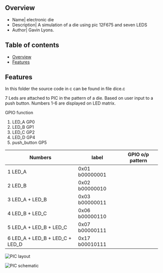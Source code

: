 
Overview
--------------------------------------------
* Name| electronic die
* Description| A simulation of a die using pic 12F675 and seven LEDS  
* Author| Gavin Lyons.

Table of contents
---------------------------

  * [Overview](#overview)
  * [Features](#features)


Features
----------------------

In this folder the source code in c can be found in file dice.c

7 Leds are attached to PIC in the pattern of a die. Based on user input to a push button.
Numbers 1-6 are displayed on LED matrix.

GPIO function

1. LED_A  GP0
2. LED_B  GP1
3. LED_C  GP2
4. LED_D  GP4
5. push_button GP5

| Numbers | label | GPIO o/p  pattern|
| ---- | ---- | ---- |
|1 LED_A | 0x01 b00000001 |
|2 LED_B | 0x02 b00000010 |
|3 LED_A + LED_B | 0x03 b00000011 |
|4 LED_B + LED_C | 0x06  b00000110 |
|5 LED_A + LED_B + LED_C   | 0x07 b00000111 |
|6 LED_A + LED_B + LED_C + LED_D |  0x17 b00010111 |
 

![PIC layout](https://github.com/gavinlyonsrepo/pic_12F675_projects/blob/master/images/dice.jpg)


![PIC schematic](https://github.com/gavinlyonsrepo/pic_12F675_projects/blob/master/images/dice2.png)
